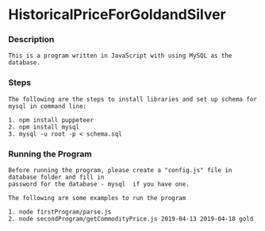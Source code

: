 # HistoricalPriceForGoldandSilver

### Description 

```
This is a program written in JavaScript with using MySQL as the database.
```

### Steps

```
The following are the steps to install libraries and set up schema for mysql in command line: 

1. npm install puppeteer
2. npm install mysql
3. mysql -u root -p < schema.sql 
```

### Running the Program

```
Before running the program, please create a "config.js" file in database folder and fill in 
password for the database - mysql  if you have one.
```

```
The following are some examples to run the program

1. node firstProgram/parse.js
2. node secondProgram/getCommodityPrice.js 2019-04-13 2019-04-18 gold
```



